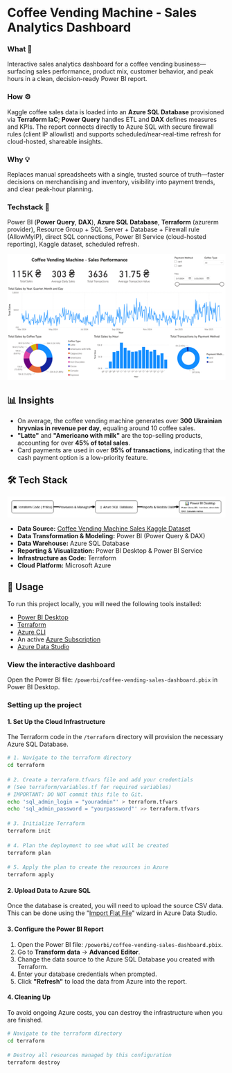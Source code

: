 # Coffee Vending Machine - Sales Analytics Dashboard

### What 🔎  
Interactive sales analytics dashboard for a coffee vending business—surfacing sales performance, product mix, customer behavior, and peak hours in a clean, decision-ready Power BI report.

### How ⚙️  
Kaggle coffee sales data is loaded into an **Azure SQL Database** provisioned via **Terraform IaC**; **Power Query** handles ETL and **DAX** defines measures and KPIs. The report connects directly to Azure SQL with secure firewall rules (client IP allowlist) and supports scheduled/near-real-time refresh for cloud-hosted, shareable insights.

### Why 💡  
Replaces manual spreadsheets with a single, trusted source of truth—faster decisions on merchandising and inventory, visibility into payment trends, and clear peak-hour planning.

### Techstack 🧰  
Power BI (**Power Query**, **DAX**), **Azure SQL Database**, **Terraform** (azurerm provider), Resource Group + SQL Server + Database + Firewall rule (AllowMyIP), direct SQL connections, Power BI Service (cloud-hosted reporting), Kaggle dataset, scheduled refresh.


![Project Banner](docs/coffee-sales-dashboard.png) <!-- create this screenshot later -->

## 📊 Insights

- On average, the coffee vending machine generates over **300 Ukrainian hryvnias in revenue per day**, equaling around 10 coffee sales.
- **"Latte"** and **"Americano with milk"** are the top-selling products, accounting for over **45% of total sales**.
- Card payments are used in over **95% of transactions**, indicating that the cash payment option is a low-priority feature.


## 🛠️ Tech Stack

![Tech Stack](docs/techstack.png)

- **Data Source:** [Coffee Vending Machine Sales Kaggle Dataset](https://www.kaggle.com/datasets/ihelon/coffee-sales?resource=download)
- **Data Transformation & Modeling:** Power BI (Power Query & DAX)
- **Data Warehouse:** Azure SQL Database
- **Reporting & Visualization:** Power BI Desktop & Power BI Service
- **Infrastructure as Code:** Terraform
- **Cloud Platform:** Microsoft Azure

## 🚀 Usage

To run this project locally, you will need the following tools installed:

- [Power BI Desktop](https://powerbi.microsoft.com/en-us/desktop/)
- [Terraform](https://www.terraform.io/downloads.html)
- [Azure CLI](https://docs.microsoft.com/en-us/cli/azure/install-azure-cli)
- An active [Azure Subscription](https://azure.microsoft.com/en-us/free/)
- [Azure Data Studio](https://learn.microsoft.com/en-us/sql/azure-data-studio/download-azure-data-studio?view=sql-server-ver16)

### View the interactive dashboard

Open the Power BI file: `/powerbi/coffee-vending-sales-dashboard.pbix` in Power BI Desktop.

### Setting up the project


#### 1. Set Up the Cloud Infrastructure

The Terraform code in the `/terraform` directory will provision the necessary Azure SQL Database.

```bash
# 1. Navigate to the terraform directory
cd terraform

# 2. Create a terraform.tfvars file and add your credentials
# (See terraform/variables.tf for required variables)
# IMPORTANT: DO NOT commit this file to Git.
echo 'sql_admin_login = "youradmin"' > terraform.tfvars
echo 'sql_admin_password = "yourpassword"' >> terraform.tfvars

# 3. Initialize Terraform
terraform init

# 4. Plan the deployment to see what will be created
terraform plan

# 5. Apply the plan to create the resources in Azure
terraform apply
```

#### 2. Upload Data to Azure SQL

Once the database is created, you will need to upload the source CSV data. This can be done using the "[Import Flat File](https://learn.microsoft.com/en-us/azure-data-studio/extensions/sql-server-import-extension)" wizard in Azure Data Studio.

#### 3. Configure the Power BI Report

1.  Open the Power BI file: `/powerbi/coffee-vending-sales-dashboard.pbix`.
2.  Go to **Transform data** -> **Advanced Editor**.
3.  Change the data source to the Azure SQL Database you created with Terraform.
4.  Enter your database credentials when prompted.
5.  Click **"Refresh"** to load the data from Azure into the report.


#### 4. Cleaning Up

To avoid ongoing Azure costs, you can destroy the infrastructure when you are finished.

```bash
# Navigate to the terraform directory
cd terraform

# Destroy all resources managed by this configuration
terraform destroy
```
